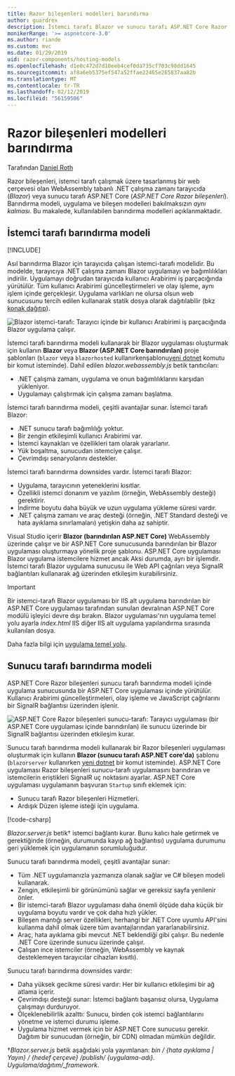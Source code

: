 ```yaml
---
title: Razor bileşenleri modelleri barındırma
author: guardrex
description: İstemci tarafı Blazor ve sunucu tarafı ASP.NET Core Razor modelleri barındırma bileşenlerini anlayın.
monikerRange: '>= aspnetcore-3.0'
ms.author: riande
ms.custom: mvc
ms.date: 01/29/2019
uid: razor-components/hosting-models
ms.openlocfilehash: d1e0c472d7d10eeb4cef0da735cf703c98dd1645
ms.sourcegitcommit: af8a6eb5375ef547a52ffae22465e265837aa82b
ms.translationtype: MT
ms.contentlocale: tr-TR
ms.lasthandoff: 02/12/2019
ms.locfileid: "56159506"
---
```

# <a name="razor-components-hosting-models"></a>Razor bileşenleri modelleri barındırma

Tarafından [Daniel Roth](https://github.com/danroth27)

Razor bileşenleri, istemci tarafı çalışmak üzere tasarlanmış bir web çerçevesi olan WebAssembly tabanlı .NET çalışma zamanı tarayıcıda (*Blazor*) veya sunucu tarafı ASP.NET Core (*ASP.NET Core Razor bileşenleri*). Barındırma modeli, uygulama ve bileşen modelleri bakılmaksızın *aynı kalması*. Bu makalede, kullanılabilen barındırma modelleri açıklanmaktadır.

## <a name="client-side-hosting-model"></a>İstemci tarafı barındırma modeli

[!INCLUDE[](~/includes/razor-components-preview-notice.md)]

Asıl barındırma Blazor için tarayıcıda çalışan istemci-tarafı modelidir. Bu modelde, tarayıcıya .NET çalışma zamanı Blazor uygulamayı ve bağımlılıkları indirilir. Uygulamayı doğrudan tarayıcıda kullanıcı Arabirimi iş parçacığında yürütülür. Tüm kullanıcı Arabirimi güncelleştirmeleri ve olay işleme, aynı işlem içinde gerçekleşir. Uygulama varlıkları ne olursa olsun web sunucusunu tercih edilen kullanarak statik dosya olarak dağıtılabilir (bkz [konak dağıtıp](xref:host-and-deploy/razor-components/index)).

![Blazor istemci-tarafı: Tarayıcı içinde bir kullanıcı Arabirimi iş parçacığında Blazor uygulama çalışır.](hosting-models/_static/client-side.png)

İstemci tarafı barındırma modeli kullanarak bir Blazor uygulaması oluşturmak için kullanın **Blazor** veya **Blazor (ASP.NET Core barındırılan)** proje şablonları (`blazor` veya `blazorhosted` kullanırkenşablonu[yeni dotnet](/dotnet/core/tools/dotnet-new) komutu bir komut isteminde). Dahil edilen *blazor.webassembly.js* betik tanıtıcıları:

* .NET çalışma zamanı, uygulama ve onun bağımlılıklarını karşıdan yükleniyor.
* Uygulamayı çalıştırmak için çalışma zamanı başlatma.

İstemci tarafı barındırma modeli, çeşitli avantajlar sunar. İstemci tarafı Blazor:

* .NET sunucu tarafı bağımlılığı yoktur.
* Bir zengin etkileşimli kullanıcı Arabirimi var.
* İstemci kaynakları ve özellikleri tam olarak yararlanır.
* Yük boşaltma, sunucudan istemciye çalışır.
* Çevrimdışı senaryolarını destekler.

İstemci tarafı barındırma downsides vardır. İstemci tarafı Blazor:

* Uygulama, tarayıcının yeteneklerini kısıtlar.
* Özellikli istemci donanım ve yazılım (örneğin, WebAssembly desteği) gerektirir.
* İndirme boyutu daha büyük ve uzun uygulama yükleme süresi vardır.
* .NET çalışma zamanı ve araç desteği (örneğin, .NET Standard desteği ve hata ayıklama sınırlamaları) yetişkin daha az sahiptir.

Visual Studio içerir **Blazor (barındırılan ASP.NET Core)** WebAssembly üzerinde çalışır ve bir ASP.NET Core sunucusunda barındırılan bir Blazor uygulaması oluşturmaya yönelik proje şablonu. ASP.NET Core uygulaması Blazor uygulama istemcilere hizmet ancak Aksi durumda, ayrı bir işlemdir. İstemci tarafı Blazor uygulama sunucusu ile Web API çağrıları veya SignalR bağlantıları kullanarak ağ üzerinden etkileşim kurabilirsiniz.

> [!IMPORTANT]
> Bir istemci-tarafı Blazor uygulaması bir IIS alt uygulama barındırılan bir ASP.NET Core uygulaması tarafından sunulan devralınan ASP.NET Core modülü işleyici devre dışı bırakın. Blazor uygulaması'nın uygulama temel yolu ayarla *index.html* IIS diğer IIS alt uygulama yapılandırma sırasında kullanılan dosya.
>
> Daha fazla bilgi için [uygulama temel yolu](xref:host-and-deploy/razor-components/index#app-base-path).

## <a name="server-side-hosting-model"></a>Sunucu tarafı barındırma modeli

ASP.NET Core Razor bileşenleri sunucu tarafı barındırma modeli içinde uygulama sunucusunda bir ASP.NET Core uygulaması içinde yürütülür. Kullanıcı Arabirimi güncelleştirmeleri, olay işleme ve JavaScript çağrılarını bir SignalR bağlantısı üzerinden işlenir.

![ASP.NET Core Razor bileşenleri sunucu-tarafı: Tarayıcı uygulaması (bir ASP.NET Core uygulaması içinde barındırılan) ile sunucu üzerinde bir SignalR bağlantısı üzerinden etkileşim kurar.](hosting-models/_static/server-side.png)

Sunucu tarafı barındırma modeli kullanarak bir Razor bileşenleri uygulaması oluşturmak için kullanın **Blazor (sunucu tarafı ASP.NET core'da)** şablonu (`blazorserver` kullanırken [yeni dotnet](/dotnet/core/tools/dotnet-new) bir komut isteminde). ASP.NET Core uygulaması Razor bileşenleri sunucu-tarafı uygulamasını barındıran ve istemcilerin eriştikleri SignalR uç noktasını ayarlar. ASP.NET Core uygulaması uygulamanın başvuran `Startup` sınıfı eklemek için:

* Sunucu tarafı Razor bileşenleri Hizmetleri.
* Ardışık Düzen işleme isteği için uygulama.

[!code-csharp[](hosting-models/samples_snapshot/Startup.cs?highlight=5,27)]

*Blazor.server.js* betik&dagger; istemci bağlantı kurar. Bunu kalıcı hale getirmek ve gerektiğinde (örneğin, durumunda kayıp ağ bağlantısı) uygulama durumunu geri yüklemek için uygulamanın sorumluluğudur.

Sunucu tarafı barındırma modeli, çeşitli avantajlar sunar:

* Tüm .NET uygulamanızla yazmanıza olanak sağlar ve C# bileşen modeli kullanarak.
* Zengin, etkileşimli bir görünümünü sağlar ve gereksiz sayfa yenilenir önler.
* Bir istemci-tarafı Blazor uygulaması daha önemli ölçüde daha küçük bir uygulama boyutu vardır ve çok daha hızlı yükler.
* Bileşen mantığı server özellikleri, herhangi bir .NET Core uyumlu API'sini kullanma dahil olmak üzere tüm avantajlarından yararlanabilirsiniz.
* Araç, hata ayıklama gibi mevcut .NET beklendiği gibi çalışır. Bu nedenle .NET Core üzerinde sunucu üzerinde çalışır.
* Çalışan ince istemciler (örneğin, WebAssembly ve kaynak desteklemeyen tarayıcılar cihazları kısıtlı).

Sunucu tarafı barındırma downsides vardır:

* Daha yüksek gecikme süresi vardır: Her bir kullanıcı etkileşimi bir ağ atlama içerir.
* Çevrimdışı desteği sunar: İstemci bağlantı başarısız olursa, Uygulama çalışmayı durduruyor.
* Ölçeklenebilirlik azalttı: Sunucu, birden çok istemci bağlantılarını yönetme ve istemci durumu işleme.
* Uygulama hizmet vermek için bir ASP.NET Core sunucusu gerekir. Dağıtım bir sunucudan (örneğin, bir CDN) olmadan mümkün değildir.

&dagger;*Blazor.server.js* betik aşağıdaki yola yayımlanan: *bin / {hata ayıklama | Yayın} / {hedef çerçeve} /publish/ {uygulama-adı}. Uygulama/dağıtım/_framework*.
